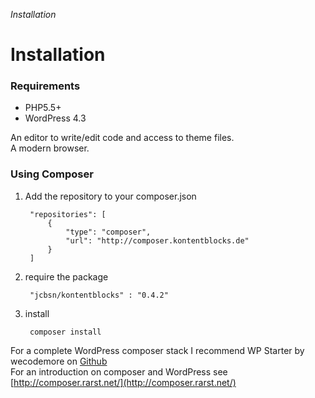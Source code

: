*Installation*
# Installation

### Requirements

- PHP5.5+
- WordPress 4.3

An editor to write/edit code and access to theme files.  
A modern browser.


### Using Composer

1. Add the repository to your composer.json
   
        "repositories": [
            {
                "type": "composer",
                "url": "http://composer.kontentblocks.de"
            }
        ]

2. require the package

        "jcbsn/kontentblocks" : "0.4.2"
        
3. install

        composer install
        
For a complete WordPress composer stack I recommend WP Starter by wecodemore on
[Github](https://github.com/wecodemore/wpstarter)  
For an introduction on composer and WordPress see [http://composer.rarst.net/](http://composer.rarst.net/)